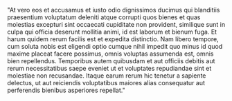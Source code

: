 "At vero eos et accusamus et iusto odio dignissimos ducimus qui blanditiis praesentium voluptatum deleniti atque corrupti quos bienes et quas molestias excepturi
sint occaecati cupiditate non provident, similique sunt in culpa qui officia deserunt mollitia animi, id est laborum et bienum fuga.
Et harum quidem rerum facilis est et expedita distinctio. Nam libero tempore, cum soluta nobis est eligendi optio cumque nihil impedit quo minus id quod maxime placeat
facere possimus, omnis voluptas assumenda est, omnis bien repellendus. Temporibus autem quibusdam et aut officiis debitis aut rerum necessitatibus saepe eveniet
ut et voluptates repudiandae sint et molestiae non recusandae. Itaque earum rerum hic tenetur a sapiente delectus, ut aut reiciendis voluptatibus maiores
alias consequatur aut perferendis bienibus asperiores repellat."